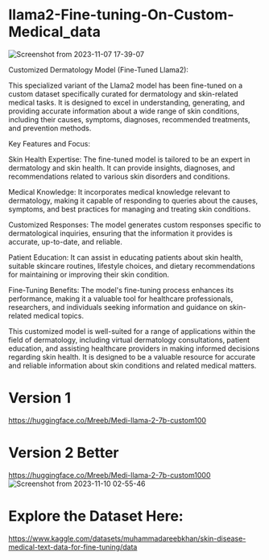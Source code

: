 # llama2-Fine-tuning-On-Custom-Medical_data
![Screenshot from 2023-11-07 17-39-07](https://github.com/Mreeb/llama2-Fine-tuning-On-Custom-Medical_data/assets/103059817/17d2a5f7-6edf-41b4-9da4-0e2672eb0680)

Customized Dermatology Model (Fine-Tuned Llama2):

This specialized variant of the Llama2 model has been fine-tuned on a custom dataset specifically curated for dermatology and skin-related medical tasks. It is designed to excel in understanding, generating, and providing accurate information about a wide range of skin conditions, including their causes, symptoms, diagnoses, recommended treatments, and prevention methods.

Key Features and Focus:

Skin Health Expertise: The fine-tuned model is tailored to be an expert in dermatology and skin health. It can provide insights, diagnoses, and recommendations related to various skin disorders and conditions.

Medical Knowledge: It incorporates medical knowledge relevant to dermatology, making it capable of responding to queries about the causes, symptoms, and best practices for managing and treating skin conditions.

Customized Responses: The model generates custom responses specific to dermatological inquiries, ensuring that the information it provides is accurate, up-to-date, and reliable.

Patient Education: It can assist in educating patients about skin health, suitable skincare routines, lifestyle choices, and dietary recommendations for maintaining or improving their skin condition.

Fine-Tuning Benefits: The model's fine-tuning process enhances its performance, making it a valuable tool for healthcare professionals, researchers, and individuals seeking information and guidance on skin-related medical topics.

This customized model is well-suited for a range of applications within the field of dermatology, including virtual dermatology consultations, patient education, and assisting healthcare providers in making informed decisions regarding skin health. It is designed to be a valuable resource for accurate and reliable information about skin conditions and related medical matters.


# Version 1
https://huggingface.co/Mreeb/Medi-llama-2-7b-custom100
# Version 2 Better
https://huggingface.co/Mreeb/Medi-llama-2-7b-custom1000
![Screenshot from 2023-11-10 02-55-46](https://github.com/Mreeb/llama2-Fine-tuning-On-Custom-Medical_data/assets/103059817/b1cc953e-25d0-4e2b-a048-a84b60a19299)

# Explore the Dataset Here:
https://www.kaggle.com/datasets/muhammadareebkhan/skin-disease-medical-text-data-for-fine-tuning/data

